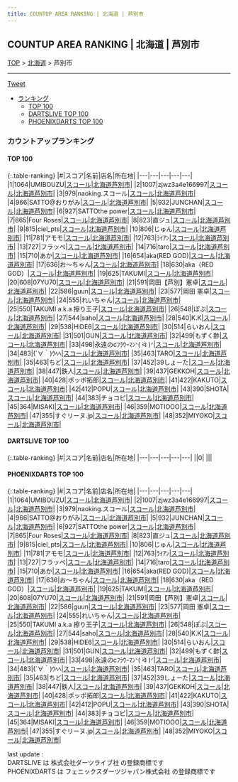 ```yaml
---
title: COUNTUP AREA RANKING | 北海道 | 芦別市
---
```

## COUNTUP AREA RANKING | 北海道 | 芦別市

[TOP](/darts/rank/) > [北海道](/darts/rank/北海道/) > 芦別市

___

<a href="https://twitter.com/share?ref_src=twsrc%5Etfw" data-text="COUNTUP AREA RANKING | 北海道芦別市" class="twitter-share-button" data-hashtags="DARTSLIVE,PHOENIXDARTS,darts,ダーツ" data-show-count="false">Tweet</a>

* [ランキング](#カウントアップランキング)
    * [TOP 100](#top-100)
    * [DARTSLIVE TOP 100](#dartslive-top-100)
    * [PHOENIXDARTS TOP 100](#phoenixdarts-top-100)

### カウントアップランキング

#### TOP 100



{:.table-ranking}
|#|スコア|名前|店名|所在地|
|---|---|---|---|---|
|1|1064|<span class="rank-name-pd">UMIBOUZU</span>|<a href="https://vs.phoenixdarts.com/jp/shop/shopDetailInfo/s_42512?s_seq=42512">スコール</a>|<a href="/darts/rank/北海道/芦別市">北海道芦別市</a>|
|2|1007|<span class="rank-name-pd">zjwz3a4e166997</span>|<a href="https://vs.phoenixdarts.com/jp/shop/shopDetailInfo/s_42512?s_seq=42512">スコール</a>|<a href="/darts/rank/北海道/芦別市">北海道芦別市</a>|
|3|979|<span class="rank-name-pd">naoking.スコール</span>|<a href="https://vs.phoenixdarts.com/jp/shop/shopDetailInfo/s_42512?s_seq=42512">スコール</a>|<a href="/darts/rank/北海道/芦別市">北海道芦別市</a>|
|4|966|<span class="rank-name-pd">SATTO@おりがみ</span>|<a href="https://vs.phoenixdarts.com/jp/shop/shopDetailInfo/s_42512?s_seq=42512">スコール</a>|<a href="/darts/rank/北海道/芦別市">北海道芦別市</a>|
|5|932|<span class="rank-name-pd">JUNCHAN</span>|<a href="https://vs.phoenixdarts.com/jp/shop/shopDetailInfo/s_42512?s_seq=42512">スコール</a>|<a href="/darts/rank/北海道/芦別市">北海道芦別市</a>|
|6|927|<span class="rank-name-pd">SATTOthe power</span>|<a href="https://vs.phoenixdarts.com/jp/shop/shopDetailInfo/s_42512?s_seq=42512">スコール</a>|<a href="/darts/rank/北海道/芦別市">北海道芦別市</a>|
|7|865|<span class="rank-name-pd">Four Roses</span>|<a href="https://vs.phoenixdarts.com/jp/shop/shopDetailInfo/s_42512?s_seq=42512">スコール</a>|<a href="/darts/rank/北海道/芦別市">北海道芦別市</a>|
|8|823|<span class="rank-name-pd">直ジュ</span>|<a href="https://vs.phoenixdarts.com/jp/shop/shopDetailInfo/s_42512?s_seq=42512">スコール</a>|<a href="/darts/rank/北海道/芦別市">北海道芦別市</a>|
|9|815|<span class="rank-name-pd">ciel_pts</span>|<a href="https://vs.phoenixdarts.com/jp/shop/shopDetailInfo/s_42512?s_seq=42512">スコール</a>|<a href="/darts/rank/北海道/芦別市">北海道芦別市</a>|
|10|806|<span class="rank-name-pd">じゅん</span>|<a href="https://vs.phoenixdarts.com/jp/shop/shopDetailInfo/s_42512?s_seq=42512">スコール</a>|<a href="/darts/rank/北海道/芦別市">北海道芦別市</a>|
|11|781|<span class="rank-name-pd">アモモ</span>|<a href="https://vs.phoenixdarts.com/jp/shop/shopDetailInfo/s_42512?s_seq=42512">スコール</a>|<a href="/darts/rank/北海道/芦別市">北海道芦別市</a>|
|12|763|<span class="rank-name-pd">ﾗｲｱﾝ</span>|<a href="https://vs.phoenixdarts.com/jp/shop/shopDetailInfo/s_42512?s_seq=42512">スコール</a>|<a href="/darts/rank/北海道/芦別市">北海道芦別市</a>|
|13|727|<span class="rank-name-pd">フラッペ</span>|<a href="https://vs.phoenixdarts.com/jp/shop/shopDetailInfo/s_42512?s_seq=42512">スコール</a>|<a href="/darts/rank/北海道/芦別市">北海道芦別市</a>|
|14|716|<span class="rank-name-pd">taro</span>|<a href="https://vs.phoenixdarts.com/jp/shop/shopDetailInfo/s_42512?s_seq=42512">スコール</a>|<a href="/darts/rank/北海道/芦別市">北海道芦別市</a>|
|15|710|<span class="rank-name-pd">あか</span>|<a href="https://vs.phoenixdarts.com/jp/shop/shopDetailInfo/s_42512?s_seq=42512">スコール</a>|<a href="/darts/rank/北海道/芦別市">北海道芦別市</a>|
|16|654|<span class="rank-name-pd">aka(RED GOD)</span>|<a href="https://vs.phoenixdarts.com/jp/shop/shopDetailInfo/s_42512?s_seq=42512">スコール</a>|<a href="/darts/rank/北海道/芦別市">北海道芦別市</a>|
|17|636|<span class="rank-name-pd">お～ちゃん</span>|<a href="https://vs.phoenixdarts.com/jp/shop/shopDetailInfo/s_42512?s_seq=42512">スコール</a>|<a href="/darts/rank/北海道/芦別市">北海道芦別市</a>|
|18|630|<span class="rank-name-pd">aka（RED GOD）</span>|<a href="https://vs.phoenixdarts.com/jp/shop/shopDetailInfo/s_42512?s_seq=42512">スコール</a>|<a href="/darts/rank/北海道/芦別市">北海道芦別市</a>|
|19|625|<span class="rank-name-pd">TAKUMI</span>|<a href="https://vs.phoenixdarts.com/jp/shop/shopDetailInfo/s_42512?s_seq=42512">スコール</a>|<a href="/darts/rank/北海道/芦別市">北海道芦別市</a>|
|20|608|<span class="rank-name-pd">07YU70</span>|<a href="https://vs.phoenixdarts.com/jp/shop/shopDetailInfo/s_42512?s_seq=42512">スコール</a>|<a href="/darts/rank/北海道/芦別市">北海道芦別市</a>|
|21|591|<span class="rank-name-pd">岡田【芦別】憲卓</span>|<a href="https://vs.phoenixdarts.com/jp/shop/shopDetailInfo/s_42512?s_seq=42512">スコール</a>|<a href="/darts/rank/北海道/芦別市">北海道芦別市</a>|
|22|586|<span class="rank-name-pd">guun</span>|<a href="https://vs.phoenixdarts.com/jp/shop/shopDetailInfo/s_42512?s_seq=42512">スコール</a>|<a href="/darts/rank/北海道/芦別市">北海道芦別市</a>|
|23|577|<span class="rank-name-pd">岡田 憲卓</span>|<a href="https://vs.phoenixdarts.com/jp/shop/shopDetailInfo/s_42512?s_seq=42512">スコール</a>|<a href="/darts/rank/北海道/芦別市">北海道芦別市</a>|
|24|555|<span class="rank-name-pd">れいちゃん</span>|<a href="https://vs.phoenixdarts.com/jp/shop/shopDetailInfo/s_42512?s_seq=42512">スコール</a>|<a href="/darts/rank/北海道/芦別市">北海道芦別市</a>|
|25|550|<span class="rank-name-pd">TAKUMI a.k.a 擦り王子</span>|<a href="https://vs.phoenixdarts.com/jp/shop/shopDetailInfo/s_42512?s_seq=42512">スコール</a>|<a href="/darts/rank/北海道/芦別市">北海道芦別市</a>|
|26|548|<span class="rank-name-pd">ぽぷ</span>|<a href="https://vs.phoenixdarts.com/jp/shop/shopDetailInfo/s_42512?s_seq=42512">スコール</a>|<a href="/darts/rank/北海道/芦別市">北海道芦別市</a>|
|27|544|<span class="rank-name-pd">saho</span>|<a href="https://vs.phoenixdarts.com/jp/shop/shopDetailInfo/s_42512?s_seq=42512">スコール</a>|<a href="/darts/rank/北海道/芦別市">北海道芦別市</a>|
|28|540|<span class="rank-name-pd">K.K</span>|<a href="https://vs.phoenixdarts.com/jp/shop/shopDetailInfo/s_42512?s_seq=42512">スコール</a>|<a href="/darts/rank/北海道/芦別市">北海道芦別市</a>|
|29|538|<span class="rank-name-pd">HIDE6</span>|<a href="https://vs.phoenixdarts.com/jp/shop/shopDetailInfo/s_42512?s_seq=42512">スコール</a>|<a href="/darts/rank/北海道/芦別市">北海道芦別市</a>|
|30|514|<span class="rank-name-pd">らいおん</span>|<a href="https://vs.phoenixdarts.com/jp/shop/shopDetailInfo/s_42512?s_seq=42512">スコール</a>|<a href="/darts/rank/北海道/芦別市">北海道芦別市</a>|
|31|501|<span class="rank-name-pd">GUN</span>|<a href="https://vs.phoenixdarts.com/jp/shop/shopDetailInfo/s_42512?s_seq=42512">スコール</a>|<a href="/darts/rank/北海道/芦別市">北海道芦別市</a>|
|32|499|<span class="rank-name-pd">もずく酢</span>|<a href="https://vs.phoenixdarts.com/jp/shop/shopDetailInfo/s_42512?s_seq=42512">スコール</a>|<a href="/darts/rank/北海道/芦別市">北海道芦別市</a>|
|33|498|<span class="rank-name-pd">永遠のcﾌﾗｳｰﾏﾝᐠ( ᐛ )ᐟ</span>|<a href="https://vs.phoenixdarts.com/jp/shop/shopDetailInfo/s_42512?s_seq=42512">スコール</a>|<a href="/darts/rank/北海道/芦別市">北海道芦別市</a>|
|34|483|<span class="rank-name-pd">(´∀｀)ｳﾍﾍ︎︎</span>|<a href="https://vs.phoenixdarts.com/jp/shop/shopDetailInfo/s_42512?s_seq=42512">スコール</a>|<a href="/darts/rank/北海道/芦別市">北海道芦別市</a>|
|35|463|<span class="rank-name-pd">TARO</span>|<a href="https://vs.phoenixdarts.com/jp/shop/shopDetailInfo/s_42512?s_seq=42512">スコール</a>|<a href="/darts/rank/北海道/芦別市">北海道芦別市</a>|
|35|463|<span class="rank-name-pd">ちど</span>|<a href="https://vs.phoenixdarts.com/jp/shop/shopDetailInfo/s_42512?s_seq=42512">スコール</a>|<a href="/darts/rank/北海道/芦別市">北海道芦別市</a>|
|37|452|<span class="rank-name-pd">39しょーた</span>|<a href="https://vs.phoenixdarts.com/jp/shop/shopDetailInfo/s_42512?s_seq=42512">スコール</a>|<a href="/darts/rank/北海道/芦別市">北海道芦別市</a>|
|38|447|<span class="rank-name-pd">鉄人</span>|<a href="https://vs.phoenixdarts.com/jp/shop/shopDetailInfo/s_42512?s_seq=42512">スコール</a>|<a href="/darts/rank/北海道/芦別市">北海道芦別市</a>|
|39|437|<span class="rank-name-pd">GEKKOH</span>|<a href="https://vs.phoenixdarts.com/jp/shop/shopDetailInfo/s_42512?s_seq=42512">スコール</a>|<a href="/darts/rank/北海道/芦別市">北海道芦別市</a>|
|40|428|<span class="rank-name-pd">ポッポ拓郎</span>|<a href="https://vs.phoenixdarts.com/jp/shop/shopDetailInfo/s_42512?s_seq=42512">スコール</a>|<a href="/darts/rank/北海道/芦別市">北海道芦別市</a>|
|41|422|<span class="rank-name-pd">KAKUTO</span>|<a href="https://vs.phoenixdarts.com/jp/shop/shopDetailInfo/s_42512?s_seq=42512">スコール</a>|<a href="/darts/rank/北海道/芦別市">北海道芦別市</a>|
|42|412|<span class="rank-name-pd">POPU</span>|<a href="https://vs.phoenixdarts.com/jp/shop/shopDetailInfo/s_42512?s_seq=42512">スコール</a>|<a href="/darts/rank/北海道/芦別市">北海道芦別市</a>|
|43|390|<span class="rank-name-pd">SHOTA</span>|<a href="https://vs.phoenixdarts.com/jp/shop/shopDetailInfo/s_42512?s_seq=42512">スコール</a>|<a href="/darts/rank/北海道/芦別市">北海道芦別市</a>|
|44|383|<span class="rank-name-pd">チョコピ</span>|<a href="https://vs.phoenixdarts.com/jp/shop/shopDetailInfo/s_42512?s_seq=42512">スコール</a>|<a href="/darts/rank/北海道/芦別市">北海道芦別市</a>|
|45|364|<span class="rank-name-pd">MISAKI</span>|<a href="https://vs.phoenixdarts.com/jp/shop/shopDetailInfo/s_42512?s_seq=42512">スコール</a>|<a href="/darts/rank/北海道/芦別市">北海道芦別市</a>|
|46|359|<span class="rank-name-pd">MOTIOOO</span>|<a href="https://vs.phoenixdarts.com/jp/shop/shopDetailInfo/s_42512?s_seq=42512">スコール</a>|<a href="/darts/rank/北海道/芦別市">北海道芦別市</a>|
|47|355|<span class="rank-name-pd">すぐリーヌ.jp</span>|<a href="https://vs.phoenixdarts.com/jp/shop/shopDetailInfo/s_42512?s_seq=42512">スコール</a>|<a href="/darts/rank/北海道/芦別市">北海道芦別市</a>|
|48|352|<span class="rank-name-pd">MIYOKO</span>|<a href="https://vs.phoenixdarts.com/jp/shop/shopDetailInfo/s_42512?s_seq=42512">スコール</a>|<a href="/darts/rank/北海道/芦別市">北海道芦別市</a>|


#### DARTSLIVE TOP 100



{:.table-ranking}
|#|スコア|名前|店名|所在地|
|---|---|---|---|---|
||0|<span class="rank-name-dl"> </span>|<a href=""></a>|<a href="/darts/rank//"></a>|


#### PHOENIXDARTS TOP 100



{:.table-ranking}
|#|スコア|名前|店名|所在地|
|---|---|---|---|---|
|1|1064|<span class="rank-name-pd">UMIBOUZU</span>|<a href="https://vs.phoenixdarts.com/jp/shop/shopDetailInfo/s_42512?s_seq=42512">スコール</a>|<a href="/darts/rank/北海道/芦別市">北海道芦別市</a>|
|2|1007|<span class="rank-name-pd">zjwz3a4e166997</span>|<a href="https://vs.phoenixdarts.com/jp/shop/shopDetailInfo/s_42512?s_seq=42512">スコール</a>|<a href="/darts/rank/北海道/芦別市">北海道芦別市</a>|
|3|979|<span class="rank-name-pd">naoking.スコール</span>|<a href="https://vs.phoenixdarts.com/jp/shop/shopDetailInfo/s_42512?s_seq=42512">スコール</a>|<a href="/darts/rank/北海道/芦別市">北海道芦別市</a>|
|4|966|<span class="rank-name-pd">SATTO@おりがみ</span>|<a href="https://vs.phoenixdarts.com/jp/shop/shopDetailInfo/s_42512?s_seq=42512">スコール</a>|<a href="/darts/rank/北海道/芦別市">北海道芦別市</a>|
|5|932|<span class="rank-name-pd">JUNCHAN</span>|<a href="https://vs.phoenixdarts.com/jp/shop/shopDetailInfo/s_42512?s_seq=42512">スコール</a>|<a href="/darts/rank/北海道/芦別市">北海道芦別市</a>|
|6|927|<span class="rank-name-pd">SATTOthe power</span>|<a href="https://vs.phoenixdarts.com/jp/shop/shopDetailInfo/s_42512?s_seq=42512">スコール</a>|<a href="/darts/rank/北海道/芦別市">北海道芦別市</a>|
|7|865|<span class="rank-name-pd">Four Roses</span>|<a href="https://vs.phoenixdarts.com/jp/shop/shopDetailInfo/s_42512?s_seq=42512">スコール</a>|<a href="/darts/rank/北海道/芦別市">北海道芦別市</a>|
|8|823|<span class="rank-name-pd">直ジュ</span>|<a href="https://vs.phoenixdarts.com/jp/shop/shopDetailInfo/s_42512?s_seq=42512">スコール</a>|<a href="/darts/rank/北海道/芦別市">北海道芦別市</a>|
|9|815|<span class="rank-name-pd">ciel_pts</span>|<a href="https://vs.phoenixdarts.com/jp/shop/shopDetailInfo/s_42512?s_seq=42512">スコール</a>|<a href="/darts/rank/北海道/芦別市">北海道芦別市</a>|
|10|806|<span class="rank-name-pd">じゅん</span>|<a href="https://vs.phoenixdarts.com/jp/shop/shopDetailInfo/s_42512?s_seq=42512">スコール</a>|<a href="/darts/rank/北海道/芦別市">北海道芦別市</a>|
|11|781|<span class="rank-name-pd">アモモ</span>|<a href="https://vs.phoenixdarts.com/jp/shop/shopDetailInfo/s_42512?s_seq=42512">スコール</a>|<a href="/darts/rank/北海道/芦別市">北海道芦別市</a>|
|12|763|<span class="rank-name-pd">ﾗｲｱﾝ</span>|<a href="https://vs.phoenixdarts.com/jp/shop/shopDetailInfo/s_42512?s_seq=42512">スコール</a>|<a href="/darts/rank/北海道/芦別市">北海道芦別市</a>|
|13|727|<span class="rank-name-pd">フラッペ</span>|<a href="https://vs.phoenixdarts.com/jp/shop/shopDetailInfo/s_42512?s_seq=42512">スコール</a>|<a href="/darts/rank/北海道/芦別市">北海道芦別市</a>|
|14|716|<span class="rank-name-pd">taro</span>|<a href="https://vs.phoenixdarts.com/jp/shop/shopDetailInfo/s_42512?s_seq=42512">スコール</a>|<a href="/darts/rank/北海道/芦別市">北海道芦別市</a>|
|15|710|<span class="rank-name-pd">あか</span>|<a href="https://vs.phoenixdarts.com/jp/shop/shopDetailInfo/s_42512?s_seq=42512">スコール</a>|<a href="/darts/rank/北海道/芦別市">北海道芦別市</a>|
|16|654|<span class="rank-name-pd">aka(RED GOD)</span>|<a href="https://vs.phoenixdarts.com/jp/shop/shopDetailInfo/s_42512?s_seq=42512">スコール</a>|<a href="/darts/rank/北海道/芦別市">北海道芦別市</a>|
|17|636|<span class="rank-name-pd">お～ちゃん</span>|<a href="https://vs.phoenixdarts.com/jp/shop/shopDetailInfo/s_42512?s_seq=42512">スコール</a>|<a href="/darts/rank/北海道/芦別市">北海道芦別市</a>|
|18|630|<span class="rank-name-pd">aka（RED GOD）</span>|<a href="https://vs.phoenixdarts.com/jp/shop/shopDetailInfo/s_42512?s_seq=42512">スコール</a>|<a href="/darts/rank/北海道/芦別市">北海道芦別市</a>|
|19|625|<span class="rank-name-pd">TAKUMI</span>|<a href="https://vs.phoenixdarts.com/jp/shop/shopDetailInfo/s_42512?s_seq=42512">スコール</a>|<a href="/darts/rank/北海道/芦別市">北海道芦別市</a>|
|20|608|<span class="rank-name-pd">07YU70</span>|<a href="https://vs.phoenixdarts.com/jp/shop/shopDetailInfo/s_42512?s_seq=42512">スコール</a>|<a href="/darts/rank/北海道/芦別市">北海道芦別市</a>|
|21|591|<span class="rank-name-pd">岡田【芦別】憲卓</span>|<a href="https://vs.phoenixdarts.com/jp/shop/shopDetailInfo/s_42512?s_seq=42512">スコール</a>|<a href="/darts/rank/北海道/芦別市">北海道芦別市</a>|
|22|586|<span class="rank-name-pd">guun</span>|<a href="https://vs.phoenixdarts.com/jp/shop/shopDetailInfo/s_42512?s_seq=42512">スコール</a>|<a href="/darts/rank/北海道/芦別市">北海道芦別市</a>|
|23|577|<span class="rank-name-pd">岡田 憲卓</span>|<a href="https://vs.phoenixdarts.com/jp/shop/shopDetailInfo/s_42512?s_seq=42512">スコール</a>|<a href="/darts/rank/北海道/芦別市">北海道芦別市</a>|
|24|555|<span class="rank-name-pd">れいちゃん</span>|<a href="https://vs.phoenixdarts.com/jp/shop/shopDetailInfo/s_42512?s_seq=42512">スコール</a>|<a href="/darts/rank/北海道/芦別市">北海道芦別市</a>|
|25|550|<span class="rank-name-pd">TAKUMI a.k.a 擦り王子</span>|<a href="https://vs.phoenixdarts.com/jp/shop/shopDetailInfo/s_42512?s_seq=42512">スコール</a>|<a href="/darts/rank/北海道/芦別市">北海道芦別市</a>|
|26|548|<span class="rank-name-pd">ぽぷ</span>|<a href="https://vs.phoenixdarts.com/jp/shop/shopDetailInfo/s_42512?s_seq=42512">スコール</a>|<a href="/darts/rank/北海道/芦別市">北海道芦別市</a>|
|27|544|<span class="rank-name-pd">saho</span>|<a href="https://vs.phoenixdarts.com/jp/shop/shopDetailInfo/s_42512?s_seq=42512">スコール</a>|<a href="/darts/rank/北海道/芦別市">北海道芦別市</a>|
|28|540|<span class="rank-name-pd">K.K</span>|<a href="https://vs.phoenixdarts.com/jp/shop/shopDetailInfo/s_42512?s_seq=42512">スコール</a>|<a href="/darts/rank/北海道/芦別市">北海道芦別市</a>|
|29|538|<span class="rank-name-pd">HIDE6</span>|<a href="https://vs.phoenixdarts.com/jp/shop/shopDetailInfo/s_42512?s_seq=42512">スコール</a>|<a href="/darts/rank/北海道/芦別市">北海道芦別市</a>|
|30|514|<span class="rank-name-pd">らいおん</span>|<a href="https://vs.phoenixdarts.com/jp/shop/shopDetailInfo/s_42512?s_seq=42512">スコール</a>|<a href="/darts/rank/北海道/芦別市">北海道芦別市</a>|
|31|501|<span class="rank-name-pd">GUN</span>|<a href="https://vs.phoenixdarts.com/jp/shop/shopDetailInfo/s_42512?s_seq=42512">スコール</a>|<a href="/darts/rank/北海道/芦別市">北海道芦別市</a>|
|32|499|<span class="rank-name-pd">もずく酢</span>|<a href="https://vs.phoenixdarts.com/jp/shop/shopDetailInfo/s_42512?s_seq=42512">スコール</a>|<a href="/darts/rank/北海道/芦別市">北海道芦別市</a>|
|33|498|<span class="rank-name-pd">永遠のcﾌﾗｳｰﾏﾝᐠ( ᐛ )ᐟ</span>|<a href="https://vs.phoenixdarts.com/jp/shop/shopDetailInfo/s_42512?s_seq=42512">スコール</a>|<a href="/darts/rank/北海道/芦別市">北海道芦別市</a>|
|34|483|<span class="rank-name-pd">(´∀｀)ｳﾍﾍ︎︎</span>|<a href="https://vs.phoenixdarts.com/jp/shop/shopDetailInfo/s_42512?s_seq=42512">スコール</a>|<a href="/darts/rank/北海道/芦別市">北海道芦別市</a>|
|35|463|<span class="rank-name-pd">TARO</span>|<a href="https://vs.phoenixdarts.com/jp/shop/shopDetailInfo/s_42512?s_seq=42512">スコール</a>|<a href="/darts/rank/北海道/芦別市">北海道芦別市</a>|
|35|463|<span class="rank-name-pd">ちど</span>|<a href="https://vs.phoenixdarts.com/jp/shop/shopDetailInfo/s_42512?s_seq=42512">スコール</a>|<a href="/darts/rank/北海道/芦別市">北海道芦別市</a>|
|37|452|<span class="rank-name-pd">39しょーた</span>|<a href="https://vs.phoenixdarts.com/jp/shop/shopDetailInfo/s_42512?s_seq=42512">スコール</a>|<a href="/darts/rank/北海道/芦別市">北海道芦別市</a>|
|38|447|<span class="rank-name-pd">鉄人</span>|<a href="https://vs.phoenixdarts.com/jp/shop/shopDetailInfo/s_42512?s_seq=42512">スコール</a>|<a href="/darts/rank/北海道/芦別市">北海道芦別市</a>|
|39|437|<span class="rank-name-pd">GEKKOH</span>|<a href="https://vs.phoenixdarts.com/jp/shop/shopDetailInfo/s_42512?s_seq=42512">スコール</a>|<a href="/darts/rank/北海道/芦別市">北海道芦別市</a>|
|40|428|<span class="rank-name-pd">ポッポ拓郎</span>|<a href="https://vs.phoenixdarts.com/jp/shop/shopDetailInfo/s_42512?s_seq=42512">スコール</a>|<a href="/darts/rank/北海道/芦別市">北海道芦別市</a>|
|41|422|<span class="rank-name-pd">KAKUTO</span>|<a href="https://vs.phoenixdarts.com/jp/shop/shopDetailInfo/s_42512?s_seq=42512">スコール</a>|<a href="/darts/rank/北海道/芦別市">北海道芦別市</a>|
|42|412|<span class="rank-name-pd">POPU</span>|<a href="https://vs.phoenixdarts.com/jp/shop/shopDetailInfo/s_42512?s_seq=42512">スコール</a>|<a href="/darts/rank/北海道/芦別市">北海道芦別市</a>|
|43|390|<span class="rank-name-pd">SHOTA</span>|<a href="https://vs.phoenixdarts.com/jp/shop/shopDetailInfo/s_42512?s_seq=42512">スコール</a>|<a href="/darts/rank/北海道/芦別市">北海道芦別市</a>|
|44|383|<span class="rank-name-pd">チョコピ</span>|<a href="https://vs.phoenixdarts.com/jp/shop/shopDetailInfo/s_42512?s_seq=42512">スコール</a>|<a href="/darts/rank/北海道/芦別市">北海道芦別市</a>|
|45|364|<span class="rank-name-pd">MISAKI</span>|<a href="https://vs.phoenixdarts.com/jp/shop/shopDetailInfo/s_42512?s_seq=42512">スコール</a>|<a href="/darts/rank/北海道/芦別市">北海道芦別市</a>|
|46|359|<span class="rank-name-pd">MOTIOOO</span>|<a href="https://vs.phoenixdarts.com/jp/shop/shopDetailInfo/s_42512?s_seq=42512">スコール</a>|<a href="/darts/rank/北海道/芦別市">北海道芦別市</a>|
|47|355|<span class="rank-name-pd">すぐリーヌ.jp</span>|<a href="https://vs.phoenixdarts.com/jp/shop/shopDetailInfo/s_42512?s_seq=42512">スコール</a>|<a href="/darts/rank/北海道/芦別市">北海道芦別市</a>|
|48|352|<span class="rank-name-pd">MIYOKO</span>|<a href="https://vs.phoenixdarts.com/jp/shop/shopDetailInfo/s_42512?s_seq=42512">スコール</a>|<a href="/darts/rank/北海道/芦別市">北海道芦別市</a>|


<div class="footer border-top border-gray-light mt-5 pt-3 text-right text-gray">
    last update : <span style="font-weight: italic" id="foot_last_modified"></span><br />
    DARTSLIVE は 株式会社ダーツライブ社 の登録商標です<br />
    PHOENIXDARTS は フェニックスダーツジャパン株式会社 の登録商標です<br />
</div>

<script src="https://cdnjs.cloudflare.com/ajax/libs/jquery.tablesorter/2.31.3/js/jquery.tablesorter.min.js" integrity="sha512-qzgd5cYSZcosqpzpn7zF2ZId8f/8CHmFKZ8j7mU4OUXTNRd5g+ZHBPsgKEwoqxCtdQvExE5LprwwPAgoicguNg==" crossorigin="anonymous" referrerpolicy="no-referrer"></script>
<link rel="stylesheet" href="https://cdnjs.cloudflare.com/ajax/libs/jquery.tablesorter/2.31.3/css/theme.default.min.css" integrity="sha512-wghhOJkjQX0Lh3NSWvNKeZ0ZpNn+SPVXX1Qyc9OCaogADktxrBiBdKGDoqVUOyhStvMBmJQ8ZdMHiR3wuEq8+w==" crossorigin="anonymous" referrerpolicy="no-referrer" />
<script>
$(function() {
    $(".table-ranking").tablesorter({sortList:[[0, 0]]});
    $("#foot_last_modified").text(formatDate(new Date(document.lastModified), 'yyyy-MM-dd HH:mm:ss'));
});
</script>

<script async src="https://platform.twitter.com/widgets.js" charset="utf-8"></script>